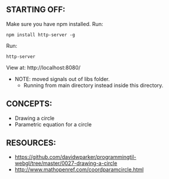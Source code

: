 ## STARTING OFF:

Make sure you have npm installed.
Run:
```
npm install http-server -g
```

Run:
```
http-server
```

View at: http://localhost:8080/

* NOTE: moved signals out of libs folder.
  * Running from main directory instead inside this directory.

## CONCEPTS:

* Drawing a circle
* Parametric equation for a circle

## RESOURCES:

* https://github.com/davidwparker/programmingtil-webgl/tree/master/0027-drawing-a-circle
* http://www.mathopenref.com/coordparamcircle.html
